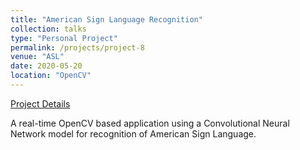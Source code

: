 ```yaml
---
title: "American Sign Language Recognition"
collection: talks
type: "Personal Project"
permalink: /projects/project-8
venue: "ASL"
date: 2020-05-20
location: "OpenCV"
---
```

[Project Details](https://github.com/BhanuPrakashNani/ML_Work/tree/master/ASL_DeepLearning)

A real-time OpenCV based application using a Convolutional Neural Network model for recognition of American Sign Language.
